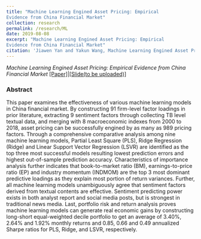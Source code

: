 ```yaml
---
title: "Machine Learning Engined Asset Pricing: Empirical
Evidence from China Financial Market"
collection: research
permalink: /research/ML
date: 2019-08-08
excerpt: "Machine Learning Engined Asset Pricing: Empirical
Evidence from China Financial Market"
citation: 'Jiawen Yan and Yakun Wang, Machine Learning Engined Asset Pricing: Empirical Evidence from China Financial Market'
---
```


*Machine Learning Engined Asset Pricing: Empirical Evidence from China Financial Market* [[Paper]](http://charlesyan1.github.io/files/research/ML/paper.pdf)|[[Slide(to be uploaded)]](http://charlesyan1.github.io/files/research/ML/slide.pdf)

### Abstract
This paper examines the effectiveness of various machine learning models in China financial market. By constructing 91 firm-level factor loadings in prior literature, extracting 9 sentiment factors through collecting TB level textual data, and merging with 8 macroeconomic indexes from 2000 to 2018, asset pricing can be successfully engined by as many as 989 pricing factors. Through a comprehensive comparative analysis among nine machine learning models, Partial Least Square (PLS), Ridge Regression (Ridge) and Linear Support Vector Regression (LSVR) are identified as the top three most successful models resulting lowest prediction errors and highest out-of-sample prediction accuracy. Characteristics of importance analysis further indicates that book-to-market ratio (BM), earnings-to-price ratio (EP) and industry momentum (INDMOM) are the top 3 most dominant predictive loadings as they explain most portion of return variances. Further, all machine learning models unambiguously agree that sentiment factors derived from textual contents are effective. Sentiment predicting power exists in both analyst report and social media posts, but is strongest in traditional news media. Last, portfolio risk and return analysis proves machine learning models can generate real economic gains by constructing long-short equal-weighted decile portfolio to get an average of 3.40%, 2.64% and 1.92% monthly returns and 0.85, 0.66 and 0.49 annualized Sharpe ratios for PLS, Ridge, and LSVR, respectively.
